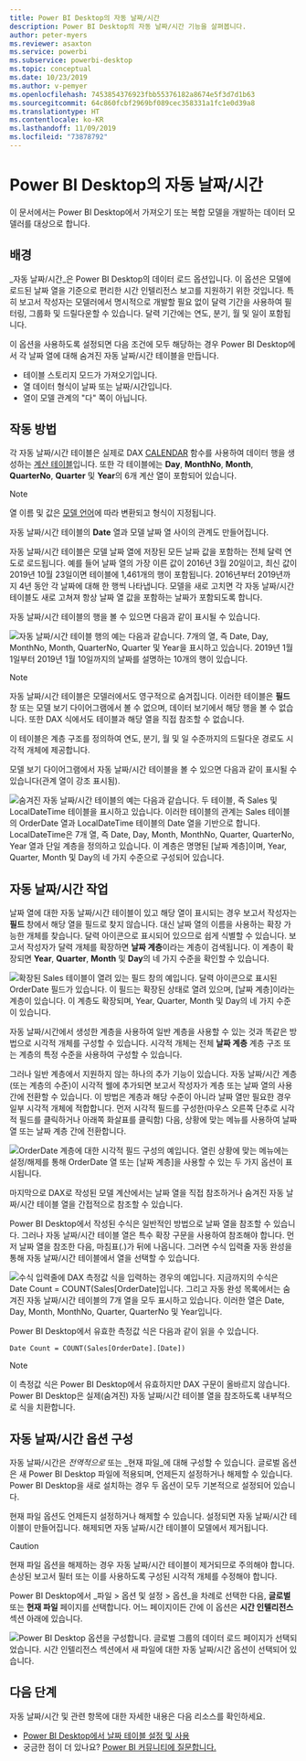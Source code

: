 ```yaml
---
title: Power BI Desktop의 자동 날짜/시간
description: Power BI Desktop의 자동 날짜/시간 기능을 살펴봅니다.
author: peter-myers
ms.reviewer: asaxton
ms.service: powerbi
ms.subservice: powerbi-desktop
ms.topic: conceptual
ms.date: 10/23/2019
ms.author: v-pemyer
ms.openlocfilehash: 7453854376923fbb55376182a8674e5f3d7d1b63
ms.sourcegitcommit: 64c860fcbf2969bf089cec358331a1fc1e0d39a8
ms.translationtype: HT
ms.contentlocale: ko-KR
ms.lasthandoff: 11/09/2019
ms.locfileid: "73878792"
---
```

# <a name="auto-datetime-in-power-bi-desktop"></a>Power BI Desktop의 자동 날짜/시간

이 문서에서는 Power BI Desktop에서 가져오기 또는 복합 모델을 개발하는 데이터 모델러를 대상으로 합니다.

## <a name="background"></a>배경

_자동 날짜/시간_은 Power BI Desktop의 데이터 로드 옵션입니다. 이 옵션은 모델에 로드된 날짜 열을 기준으로 편리한 시간 인텔리전스 보고를 지원하기 위한 것입니다. 특히 보고서 작성자는 모델러에서 명시적으로 개발할 필요 없이 달력 기간을 사용하여 필터링, 그룹화 및 드릴다운할 수 있습니다. 달력 기간에는 연도, 분기, 월 및 일이 포함됩니다.

이 옵션을 사용하도록 설정되면 다음 조건에 모두 해당하는 경우 Power BI Desktop에서 각 날짜 열에 대해 숨겨진 자동 날짜/시간 테이블을 만듭니다.

- 테이블 스토리지 모드가 가져오기입니다.
- 열 데이터 형식이 날짜 또는 날짜/시간입니다.
- 열이 모델 관계의 "다" 쪽이 아닙니다.

## <a name="how-it-works"></a>작동 방법

각 자동 날짜/시간 테이블은 실제로 DAX [CALENDAR](/dax/calendar-function-dax) 함수를 사용하여 데이터 행을 생성하는 [계산 테이블](desktop-calculated-tables.md)입니다. 또한 각 테이블에는 **Day**, **MonthNo**, **Month**, **QuarterNo**, **Quarter** 및 **Year**의 6개 계산 열이 포함되어 있습니다.

> [!NOTE]
> 열 이름 및 값은 [모델 언어](supported-languages-countries-regions.md#choose-the-language-for-the-model-in-power-bi-desktop)에 따라 변환되고 형식이 지정됩니다.

자동 날짜/시간 테이블의 **Date** 열과 모델 날짜 열 사이의 관계도 만들어집니다.

자동 날짜/시간 테이블은 모델 날짜 열에 저장된 모든 날짜 값을 포함하는 전체 달력 연도로 로드됩니다. 예를 들어 날짜 열의 가장 이른 값이 2016년 3월 20일이고, 최신 값이 2019년 10월 23일이면 테이블에 1,461개의 행이 포함됩니다. 2016년부터 2019년까지 4년 동안 각 날짜에 대해 한 행씩 나타냅니다. 모델을 새로 고치면 각 자동 날짜/시간 테이블도 새로 고쳐져 항상 날짜 열 값을 포함하는 날짜가 포함되도록 합니다.

자동 날짜/시간 테이블의 행을 볼 수 있으면 다음과 같이 표시될 수 있습니다.

![자동 날짜/시간 테이블 행의 예는 다음과 같습니다. 7개의 열, 즉 Date, Day, MonthNo, Month, QuarterNo, Quarter 및 Year을 표시하고 있습니다. 2019년 1월 1일부터 2019년 1월 10일까지의 날짜를 설명하는 10개의 행이 있습니다.](media/desktop-auto-date-time/auto-date-time-hidden-table-example-rows.png)

> [!NOTE]
> 자동 날짜/시간 테이블은 모델러에서도 영구적으로 숨겨집니다. 이러한 테이블은 **필드** 창 또는 모델 보기 다이어그램에서 볼 수 없으며, 데이터 보기에서 해당 행을 볼 수 없습니다. 또한 DAX 식에서도 테이블과 해당 열을 직접 참조할 수 없습니다.

이 테이블은 계층 구조를 정의하여 연도, 분기, 월 및 일 수준까지의 드릴다운 경로도 시각적 개체에 제공합니다.

모델 보기 다이어그램에서 자동 날짜/시간 테이블을 볼 수 있으면 다음과 같이 표시될 수 있습니다(관계 열이 강조 표시됨).

![숨겨진 자동 날짜/시간 테이블의 예는 다음과 같습니다. 두 테이블, 즉 Sales 및 LocalDateTime 테이블을 표시하고 있습니다. 이러한 테이블의 관계는 Sales 테이블의 OrderDate 열과 LocalDateTime 테이블의 Date 열을 기반으로 합니다. LocalDateTime은 7개 열, 즉 Date, Day, Month, MonthNo, Quarter, QuarterNo, Year 열과 단일 계층을 정의하고 있습니다. 이 계층은 명명된 [날짜 계층]이며, Year, Quarter, Month 및 Day의 네 가지 수준으로 구성되어 있습니다.](media/desktop-auto-date-time/auto-date-time-hidden-table-example-diagram.png)

## <a name="work-with-auto-datetime"></a>자동 날짜/시간 작업

날짜 열에 대한 자동 날짜/시간 테이블이 있고 해당 열이 표시되는 경우 보고서 작성자는 **필드** 창에서 해당 열을 필드로 찾지 않습니다. 대신 날짜 열의 이름을 사용하는 확장 가능한 개체를 찾습니다. 달력 아이콘으로 표시되어 있으므로 쉽게 식별할 수 있습니다. 보고서 작성자가 달력 개체를 확장하면 **날짜 계층**이라는 계층이 검색됩니다. 이 계층이 확장되면 **Year**, **Quarter**, **Month** 및 **Day**의 네 가지 수준을 확인할 수 있습니다.

![확장된 Sales 테이블이 열려 있는 필드 창의 예입니다. 달력 아이콘으로 표시된 OrderDate 필드가 있습니다. 이 필드는 확장된 상태로 열려 있으며, [날짜 계층]이라는 계층이 있습니다. 이 계층도 확장되며, Year, Quarter, Month 및 Day의 네 가지 수준이 있습니다.](media/desktop-auto-date-time/auto-date-time-fields-pane-example.png)

자동 날짜/시간에서 생성한 계층을 사용하여 일반 계층을 사용할 수 있는 것과 똑같은 방법으로 시각적 개체를 구성할 수 있습니다. 시각적 개체는 전체 **날짜 계층** 계층 구조 또는 계층의 특정 수준을 사용하여 구성할 수 있습니다.

그러나 일반 계층에서 지원하지 않는 하나의 추가 기능이 있습니다. 자동 날짜/시간 계층(또는 계층의 수준)이 시각적 웰에 추가되면 보고서 작성자가 계층 또는 날짜 열의 사용 간에 전환할 수 있습니다. 이 방법은 계층과 해당 수준이 아니라 날짜 열만 필요한 경우 일부 시각적 개체에 적합합니다. 먼저 시각적 필드를 구성한(마우스 오른쪽 단추로 시각적 필드를 클릭하거나 아래쪽 화살표를 클릭함) 다음, 상황에 맞는 메뉴를 사용하여 날짜 열 또는 날짜 계층 간에 전환합니다.

![OrderDate 계층에 대한 시각적 필드 구성의 예입니다. 열린 상황에 맞는 메뉴에는 설정/해제를 통해 OrderDate 열 또는 [날짜 계층]을 사용할 수 있는 두 가지 옵션이 표시됩니다.](media/desktop-auto-date-time/auto-date-time-configure-visuals-fields.png)

마지막으로 DAX로 작성된 모델 계산에서는 날짜 열을 직접 참조하거나 숨겨진 자동 날짜/시간 테이블 열을 간접적으로 참조할 수 있습니다.

Power BI Desktop에서 작성된 수식은 일반적인 방법으로 날짜 열을 참조할 수 있습니다. 그러나 자동 날짜/시간 테이블 열은 특수 확장 구문을 사용하여 참조해야 합니다. 먼저 날짜 열을 참조한 다음, 마침표(.)가 뒤에 나옵니다. 그러면 수식 입력줄 자동 완성을 통해 자동 날짜/시간 테이블에서 열을 선택할 수 있습니다.

![수식 입력줄에 DAX 측정값 식을 입력하는 경우의 예입니다. 지금까지의 수식은 Date Count = COUNT(Sales[OrderDate]입니다. 그리고 자동 완성 목록에서는 숨겨진 자동 날짜/시간 테이블의 7개 열을 모두 표시하고 있습니다. 이러한 열은 Date, Day, Month, MonthNo, Quarter, QuarterNo 및 Year입니다.](media/desktop-auto-date-time/auto-date-time-dax-auto-complete.png)

Power BI Desktop에서 유효한 측정값 식은 다음과 같이 읽을 수 있습니다.

```dax
Date Count = COUNT(Sales[OrderDate].[Date])
```

> [!NOTE]
> 이 측정값 식은 Power BI Desktop에서 유효하지만 DAX 구문이 올바르지 않습니다. Power BI Desktop은 실제(숨겨진) 자동 날짜/시간 테이블 열을 참조하도록 내부적으로 식을 치환합니다.

## <a name="configure-auto-datetime-option"></a>자동 날짜/시간 옵션 구성

자동 날짜/시간은 _전역적으로_ 또는 _현재 파일_에 대해 구성할 수 있습니다. 글로벌 옵션은 새 Power BI Desktop 파일에 적용되며, 언제든지 설정하거나 해제할 수 있습니다. Power BI Desktop을 새로 설치하는 경우 두 옵션이 모두 기본적으로 설정되어 있습니다.

현재 파일 옵션도 언제든지 설정하거나 해제할 수 있습니다. 설정되면 자동 날짜/시간 테이블이 만들어집니다. 해제되면 자동 날짜/시간 테이블이 모델에서 제거됩니다.

> [!CAUTION]
> 현재 파일 옵션을 해제하는 경우 자동 날짜/시간 테이블이 제거되므로 주의해야 합니다. 손상된 보고서 필터 또는 이를 사용하도록 구성된 시각적 개체를 수정해야 합니다.

Power BI Desktop에서 _파일 > 옵션 및 설정 > 옵션_을 차례로 선택한 다음, **글로벌** 또는 **현재 파일** 페이지를 선택합니다. 어느 페이지이든 간에 이 옵션은 **시간 인텔리전스** 섹션 아래에 있습니다.

![Power BI Desktop 옵션을 구성합니다. 글로벌 그룹의 데이터 로드 페이지가 선택되었습니다. 시간 인텔리전스 섹션에서 새 파일에 대한 자동 날짜/시간 옵션이 선택되어 있습니다.](media/desktop-auto-date-time/auto-date-time-configure-global-options.png)

## <a name="next-steps"></a>다음 단계

자동 날짜/시간 및 관련 항목에 대한 자세한 내용은 다음 리소스를 확인하세요.

- [Power BI Desktop에서 날짜 테이블 설정 및 사용](desktop-date-tables.md)
- 궁금한 점이 더 있나요? [Power BI 커뮤니티에 질문합니다.](https://community.powerbi.com/)
